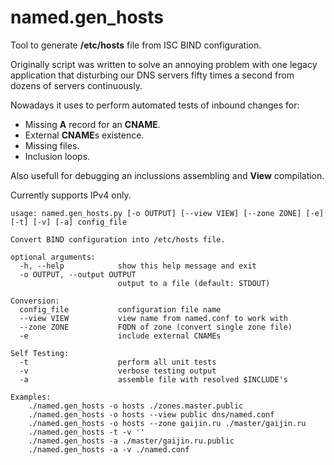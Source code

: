 named.gen_hosts
===============

Tool to generate **/etc/hosts** file from ISC BIND configuration.

Originally script was written to solve an annoying problem with one legacy application that disturbing our DNS servers fifty times a second from dozens of servers continuously.

Nowadays it uses to perform automated tests of inbound changes for:
 * Missing **A** record for an **CNAME**.
 * External **CNAME**s existence.
 * Missing files.
 * Inclusion loops.

Also usefull for debugging an inclussions assembling and **View** compilation. 

Currently supports IPv4 only.

```
usage: named.gen_hosts.py [-o OUTPUT] [--view VIEW] [--zone ZONE] [-e] [-t] [-v] [-a] config_file

Convert BIND configuration into /etc/hosts file.

optional arguments:
  -h, --help            show this help message and exit
  -o OUTPUT, --output OUTPUT
                        output to a file (default: STDOUT)

Conversion:
  config_file           configuration file name
  --view VIEW           view name from named.conf to work with
  --zone ZONE           FQDN of zone (convert single zone file)
  -e                    include external CNAMEs

Self Testing:
  -t                    perform all unit tests
  -v                    verbose testing output
  -a                    assemble file with resolved $INCLUDE's

Examples:
    ./named.gen_hosts -o hosts ./zones.master.public
    ./named.gen_hosts -o hosts --view public dns/named.conf
    ./named.gen_hosts -o hosts --zone gaijin.ru ./master/gaijin.ru
    ./named.gen_hosts -t -v ''
    ./named.gen_hosts -a ./master/gaijin.ru.public
    ./named.gen_hosts -a -v ./named.conf
```
